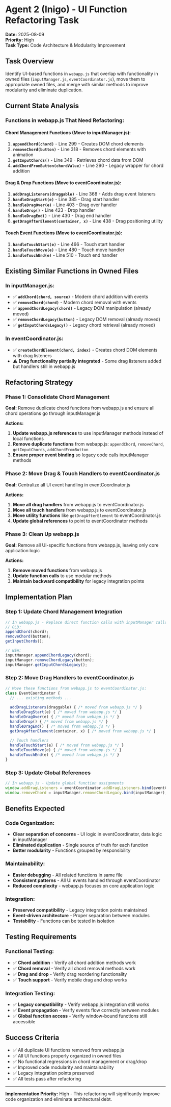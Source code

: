 # Agent 2 (Inigo) - UI Function Refactoring Task

**Date:** 2025-08-09  
**Priority:** High  
**Task Type:** Code Architecture & Modularity Improvement

## **Task Overview**
Identify UI-based functions in `webapp.js` that overlap with functionality in owned files (`inputManager.js`, `eventCoordinator.js`), move them to appropriate owned files, and merge with similar methods to improve modularity and eliminate duplication.

## **Current State Analysis**

### **Functions in webapp.js That Need Refactoring:**

#### **Chord Management Functions (Move to inputManager.js):**
1. **`appendChord(chord)`** - Line 299 - Creates DOM chord elements
2. **`removeChord(button)`** - Line 318 - Removes chord elements with animation  
3. **`getInputChords()`** - Line 349 - Retrieves chord data from DOM
4. **`addChordFromButton(chordValue)`** - Line 290 - Legacy wrapper for chord addition

#### **Drag & Drop Functions (Move to eventCoordinator.js):**
1. **`addDragListeners(draggable)`** - Line 368 - Adds drag event listeners
2. **`handleDragStart(e)`** - Line 385 - Drag start handler
3. **`handleDragOver(e)`** - Line 403 - Drag over handler  
4. **`handleDrop()`** - Line 423 - Drop handler
5. **`handleDragEnd()`** - Line 430 - Drag end handler
6. **`getDragAfterElement(container, x)`** - Line 438 - Drag positioning utility

#### **Touch Event Functions (Move to eventCoordinator.js):**
1. **`handleTouchStart(e)`** - Line 466 - Touch start handler
2. **`handleTouchMove(e)`** - Line 480 - Touch move handler
3. **`handleTouchEnd(e)`** - Line 510 - Touch end handler

## **Existing Similar Functions in Owned Files**

### **In inputManager.js:**
- ✅ **`addChord(chord, source)`** - Modern chord addition with events
- ✅ **`removeChord(chord)`** - Modern chord removal with events
- ✅ **`appendChordLegacy(chord)`** - Legacy DOM manipulation (already moved)
- ✅ **`removeChordLegacy(button)`** - Legacy DOM removal (already moved)
- ✅ **`getInputChordsLegacy()`** - Legacy chord retrieval (already moved)

### **In eventCoordinator.js:**
- ✅ **`createChordElement(chord, index)`** - Creates chord DOM elements with drag listeners
- ⚠️ **Drag functionality partially integrated** - Some drag listeners added but handlers still in webapp.js

## **Refactoring Strategy**

### **Phase 1: Consolidate Chord Management**
**Goal:** Remove duplicate chord functions from webapp.js and ensure all chord operations go through inputManager.js

**Actions:**
1. **Update webapp.js references** to use inputManager methods instead of local functions
2. **Remove duplicate functions** from webapp.js: `appendChord`, `removeChord`, `getInputChords`, `addChordFromButton`
3. **Ensure proper event binding** so legacy code calls inputManager methods

### **Phase 2: Move Drag & Touch Handlers to eventCoordinator.js**
**Goal:** Centralize all UI event handling in eventCoordinator.js

**Actions:**
1. **Move all drag handlers** from webapp.js to eventCoordinator.js
2. **Move all touch handlers** from webapp.js to eventCoordinator.js  
3. **Move utility functions** like `getDragAfterElement` to eventCoordinator.js
4. **Update global references** to point to eventCoordinator methods

### **Phase 3: Clean Up webapp.js**
**Goal:** Remove all UI-specific functions from webapp.js, leaving only core application logic

**Actions:**
1. **Remove moved functions** from webapp.js
2. **Update function calls** to use modular methods
3. **Maintain backward compatibility** for legacy integration points

## **Implementation Plan**

### **Step 1: Update Chord Management Integration**
```javascript
// In webapp.js - Replace direct function calls with inputManager calls
// OLD:
appendChord(chord);
removeChord(button);
getInputChords();

// NEW:
inputManager.appendChordLegacy(chord);
inputManager.removeChordLegacy(button);
inputManager.getInputChordsLegacy();
```

### **Step 2: Move Drag Handlers to eventCoordinator.js**
```javascript
// Move these functions from webapp.js to eventCoordinator.js:
class EventCoordinator {
  // ... existing methods ...
  
  addDragListeners(draggable) { /* moved from webapp.js */ }
  handleDragStart(e) { /* moved from webapp.js */ }
  handleDragOver(e) { /* moved from webapp.js */ }
  handleDrop() { /* moved from webapp.js */ }
  handleDragEnd() { /* moved from webapp.js */ }
  getDragAfterElement(container, x) { /* moved from webapp.js */ }
  
  // Touch handlers
  handleTouchStart(e) { /* moved from webapp.js */ }
  handleTouchMove(e) { /* moved from webapp.js */ }
  handleTouchEnd(e) { /* moved from webapp.js */ }
}
```

### **Step 3: Update Global References**
```javascript
// In webapp.js - Update global function assignments
window.addDragListeners = eventCoordinator.addDragListeners.bind(eventCoordinator);
window.removeChord = inputManager.removeChordLegacy.bind(inputManager);
```

## **Benefits Expected**

### **Code Organization:**
- **Clear separation of concerns** - UI logic in eventCoordinator, data logic in inputManager
- **Eliminated duplication** - Single source of truth for each function
- **Better modularity** - Functions grouped by responsibility

### **Maintainability:**
- **Easier debugging** - All related functions in same file
- **Consistent patterns** - All UI events handled through eventCoordinator
- **Reduced complexity** - webapp.js focuses on core application logic

### **Integration:**
- **Preserved compatibility** - Legacy integration points maintained
- **Event-driven architecture** - Proper separation between modules
- **Testability** - Functions can be tested in isolation

## **Testing Requirements**

### **Functional Testing:**
- ✅ **Chord addition** - Verify all chord addition methods work
- ✅ **Chord removal** - Verify all chord removal methods work  
- ✅ **Drag and drop** - Verify drag reordering functionality
- ✅ **Touch support** - Verify mobile drag and drop works

### **Integration Testing:**
- ✅ **Legacy compatibility** - Verify webapp.js integration still works
- ✅ **Event propagation** - Verify events flow correctly between modules
- ✅ **Global function access** - Verify window-bound functions still accessible

## **Success Criteria**

- ✅ All duplicate UI functions removed from webapp.js
- ✅ All UI functions properly organized in owned files
- ✅ No functional regressions in chord management or drag/drop
- ✅ Improved code modularity and maintainability
- ✅ Legacy integration points preserved
- ✅ All tests pass after refactoring

---

**Implementation Priority:** High - This refactoring will significantly improve code organization and eliminate architectural debt.
